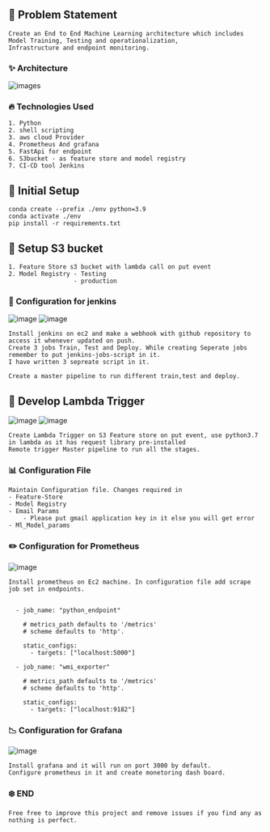 ## 🚀 Problem Statement

```
Create an End to End Machine Learning architecture which includes 
Model Training, Testing and operationalization, 
Infrastructure and endpoint monitoring.
```

### ✨ Architecture
![images](mlops.png)

### 🔥 Technologies Used
``` 
1. Python 
2. shell scripting 
3. aws cloud Provider 
4. Prometheus And grafana
5. FastApi for endpoint 
6. S3bucket - as feature store and model registry 
7. CI-CD tool Jenkins
```

## 👷 Initial Setup 
```commandline
conda create --prefix ./env python=3.9
conda activate ./env 
pip install -r requirements.txt 
```
## 💭 Setup S3 bucket
```
1. Feature Store s3 bucket with lambda call on put event
2. Model Registry - Testing 
                  - production
```
### 🔅 Configuration for jenkins
![image](https://user-images.githubusercontent.com/40850370/166425649-dfc7e79f-ff89-455b-bb9b-58e744549785.png)
![image](https://user-images.githubusercontent.com/40850370/166425685-ae6b90ca-1a09-43e2-b3d8-8be633e30fa8.png)

```
Install jenkins on ec2 and make a webhook with github repository to access it whenever updated on push.
Create 3 jobs Train, Test and Deploy. While creating Seperate jobs remember to put jenkins-jobs-script in it.
I have written 3 sepreate script in it.

Create a master pipeline to run different train,test and deploy.
```
## 📐 Develop Lambda Trigger
![image](https://user-images.githubusercontent.com/40850370/166426136-7c635c4f-8bfd-4dab-8b4a-1aca754b1d1a.png)
![image](https://user-images.githubusercontent.com/40850370/166426204-17e3f781-6d86-4484-b66c-4025f4ec60f0.png)
```
Create Lambda Trigger on S3 Feature store on put event, use python3.7 in lambda as it has request library pre-installed
Remote trigger Master pipeline to run all the stages.
```
### 📊 Configuration File
```
Maintain Configuration file. Changes required in 
- Feature-Store
- Model Registry 
- Email Params
    - Please put gmail application key in it else you will get error
- Ml_Model_params
```

### ✏️ Configuration for Prometheus 
![image](https://user-images.githubusercontent.com/40850370/166425509-e34fb61f-cc43-451d-b720-99cfb3df6bb3.png)

```
Install prometheus on Ec2 machine. In configuration file add scrape job set in endpoints.

 
  - job_name: "python_endpoint"
  
    # metrics_path defaults to '/metrics'
    # scheme defaults to 'http'.

    static_configs:
      - targets: ["localhost:5000"]
      
  - job_name: "wmi_exporter"
  
    # metrics_path defaults to '/metrics'
    # scheme defaults to 'http'.

    static_configs:
      - targets: ["localhost:9182"]

```
### 📉 Configuration for Grafana
![image](https://user-images.githubusercontent.com/40850370/166425584-d2f66757-aaa7-4417-a611-29efe57f0fed.png)
```
Install grafana and it will run on port 3000 by default.
Configure prometheus in it and create monetoring dash board.
```
### ❄️ END
```
Free free to improve this project and remove issues if you find any as nothing is perfect.
```



